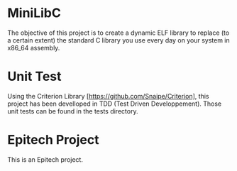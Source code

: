 # MiniLibC
The objective of this project is to create a dynamic ELF library to replace (to a certain extent) the standard C library you use every day on your system in x86_64 assembly.

# Unit Test
Using the Criterion Library [https://github.com/Snaipe/Criterion], this project has been develloped in TDD (Test Driven Developpement). Those unit tests can be found in the tests directory.

# Epitech Project
This is an Epitech project.
